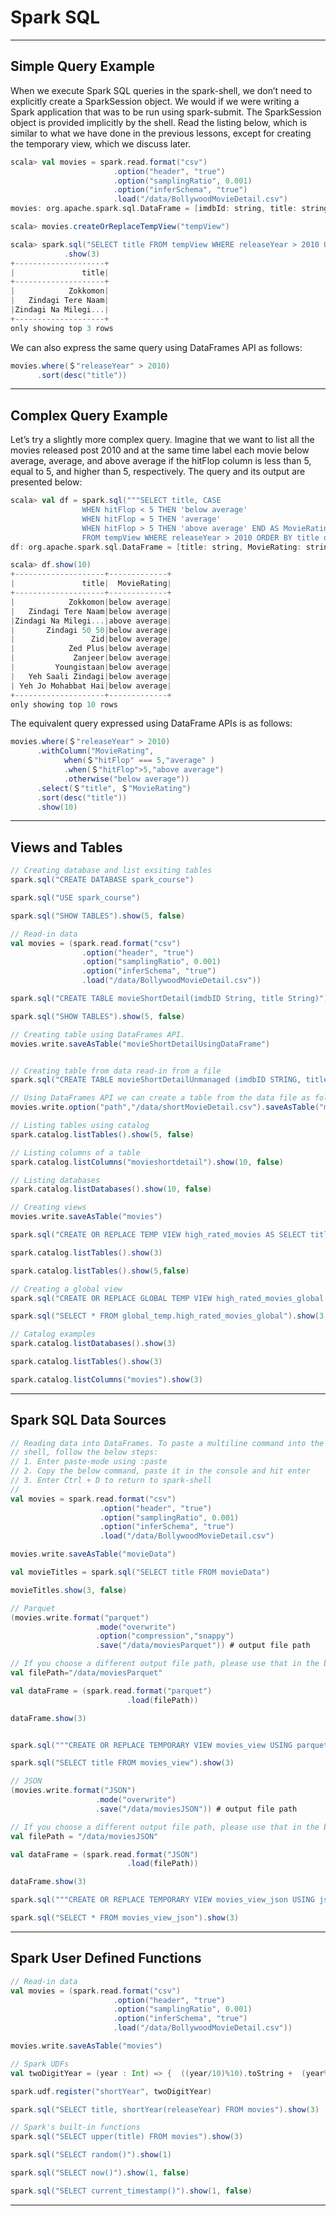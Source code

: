 # Spark SQL

---

## Simple Query Example

When we execute Spark SQL queries in the spark-shell, we don’t need to explicitly create a SparkSession object. We would if we were writing a Spark application that was to be run using spark-submit. The SparkSession object is provided implicitly by the shell. Read the listing below, which is similar to what we have done in the previous lessons, except for creating the temporary view, which we discuss later.

```scala
scala> val movies = spark.read.format("csv")
                       .option("header", "true")
                       .option("samplingRatio", 0.001)
                       .option("inferSchema", "true")
                       .load("/data/BollywoodMovieDetail.csv")
movies: org.apache.spark.sql.DataFrame = [imdbId: string, title: string ... 8 more fields]

scala> movies.createOrReplaceTempView("tempView")

scala> spark.sql("SELECT title FROM tempView WHERE releaseYear > 2010 ORDER BY title desc")
            .show(3)
+--------------------+
|               title|
+--------------------+
|            Zokkomon|
|   Zindagi Tere Naam|
|Zindagi Na Milegi...|
+--------------------+
only showing top 3 rows
```

We can also express the same query using DataFrames API as follows:

```scala
movies.where(＄"releaseYear" > 2010)
      .sort(desc("title"))
```

---

## Complex Query Example

Let’s try a slightly more complex query. Imagine that we want to list all the movies released post 2010 and at the same time label each movie below average, average, and above average if the hitFlop column is less than 5, equal to 5, and higher than 5, respectively. The query and its output are presented below:

```scala
scala> val df = spark.sql("""SELECT title, CASE 
                WHEN hitFlop < 5 THEN 'below average' 
                WHEN hitFlop = 5 THEN 'average' 
                WHEN hitFlop > 5 THEN 'above average' END AS MovieRating 
                FROM tempView WHERE releaseYear > 2010 ORDER BY title desc""")
df: org.apache.spark.sql.DataFrame = [title: string, MovieRating: string]

scala> df.show(10)
+--------------------+-------------+
|               title|  MovieRating|
+--------------------+-------------+
|            Zokkomon|below average|
|   Zindagi Tere Naam|below average|
|Zindagi Na Milegi...|above average|
|       Zindagi 50 50|below average|
|                 Zid|below average|
|            Zed Plus|below average|
|             Zanjeer|below average|
|         Youngistaan|below average|
|   Yeh Saali Zindagi|below average|
| Yeh Jo Mohabbat Hai|below average|
+--------------------+-------------+
only showing top 10 rows
```

The equivalent query expressed using DataFrame APIs is as follows:

```scala
movies.where(＄"releaseYear" > 2010)
      .withColumn("MovieRating", 
            when(＄"hitFlop" === 5,"average" )
            .when(＄"hitFlop">5,"above average")
            .otherwise("below average"))
      .select(＄"title", ＄"MovieRating")
      .sort(desc("title"))
      .show(10)
```

---

## Views and Tables

```scala
// Creating database and list exsiting tables
spark.sql("CREATE DATABASE spark_course")

spark.sql("USE spark_course")

spark.sql("SHOW TABLES").show(5, false)

// Read-in data
val movies = (spark.read.format("csv")
                .option("header", "true")
                .option("samplingRatio", 0.001)
                .option("inferSchema", "true")
                .load("/data/BollywoodMovieDetail.csv"))

spark.sql("CREATE TABLE movieShortDetail(imdbID String, title String)")

spark.sql("SHOW TABLES").show(5, false)

// Creating table using DataFrames API.
movies.write.saveAsTable("movieShortDetailUsingDataFrame")


// Creating table from data read-in from a file
spark.sql("CREATE TABLE movieShortDetailUnmanaged (imdbID STRING, title STRING) USING csv OPTIONS (PATH '/data/BollywoodMovieDetail.csv')")

// Using DataFrames API we can create a table from the data file as follows
movies.write.option("path","/data/shortMovieDetail.csv").saveAsTable("movieShortDetailUsingDataFrameUnmanaged")

// Listing tables using catalog
spark.catalog.listTables().show(5, false)

// Listing columns of a table
spark.catalog.listColumns("movieshortdetail").show(10, false)

// Listing databases
spark.catalog.listDatabases().show(10, false)

// Creating views
movies.write.saveAsTable("movies")

spark.sql("CREATE OR REPLACE TEMP VIEW high_rated_movies AS SELECT title FROM movies WHERE hitFlop > 7")

spark.catalog.listTables().show(3)

spark.catalog.listTables().show(5,false)

// Creating a global view
spark.sql("CREATE OR REPLACE GLOBAL TEMP VIEW high_rated_movies_global AS SELECT title FROM movies WHERE hitFlop > 7")

spark.sql("SELECT * FROM global_temp.high_rated_movies_global").show(3, false)

// Catalog examples
spark.catalog.listDatabases().show(3)

spark.catalog.listTables().show(3)

spark.catalog.listColumns("movies").show(3)
```

---

## Spark SQL Data Sources

```scala
// Reading data into DataFrames. To paste a multiline command into the spark
// shell, follow the below steps:
// 1. Enter paste-mode using :paste
// 2. Copy the below command, paste it in the console and hit enter
// 3. Enter Ctrl + D to return to spark-shell
//
val movies = spark.read.format("csv")
                    .option("header", "true")
                    .option("samplingRatio", 0.001)
                    .option("inferSchema", "true")
                    .load("/data/BollywoodMovieDetail.csv")

movies.write.saveAsTable("movieData")

val movieTitles = spark.sql("SELECT title FROM movieData")

movieTitles.show(3, false)

// Parquet
(movies.write.format("parquet")
                   .mode("overwrite")
                   .option("compression","snappy")
                   .save("/data/moviesParquet")) # output file path

// If you choose a different output file path, please use that in the below statement
val filePath="/data/moviesParquet"

val dataFrame = (spark.read.format("parquet")
                          .load(filePath))

dataFrame.show(3)


spark.sql("""CREATE OR REPLACE TEMPORARY VIEW movies_view USING parquet OPTIONS ( path "/data/moviesParquet")""")

spark.sql("SELECT title FROM movies_view").show(3)

// JSON
(movies.write.format("JSON")
                   .mode("overwrite")
                   .save("/data/moviesJSON")) # output file path

// If you choose a different output file path, please use that in the below statement
val filePath = "/data/moviesJSON"

val dataFrame = (spark.read.format("JSON")
                          .load(filePath))

dataFrame.show(3)

spark.sql("""CREATE OR REPLACE TEMPORARY VIEW movies_view_json USING json OPTIONS(path "/data/moviesJSON")""")

spark.sql("SELECT * FROM movies_view_json").show(3)
```

---

## Spark User Defined Functions

```scala
// Read-in data
val movies = (spark.read.format("csv")
                       .option("header", "true")
                       .option("samplingRatio", 0.001)
                       .option("inferSchema", "true")
                       .load("/data/BollywoodMovieDetail.csv"))

movies.write.saveAsTable("movies")

// Spark UDFs
val twoDigitYear = (year : Int) => {  ((year/10)%10).toString +  (year%10).toString }

spark.udf.register("shortYear", twoDigitYear)

spark.sql("SELECT title, shortYear(releaseYear) FROM movies").show(3)

// Spark's built-in functions
spark.sql("SELECT upper(title) FROM movies").show(3)

spark.sql("SELECT random()").show(1)

spark.sql("SELECT now()").show(1, false)

spark.sql("SELECT current_timestamp()").show(1, false)
```

---
